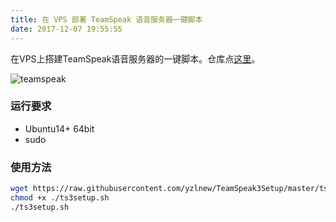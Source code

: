 ```yaml
---
title: 在 VPS 部署 TeamSpeak 语音服务器一键脚本
date: 2017-12-07 19:55:55
---
```


在VPS上搭建TeamSpeak语音服务器的一键脚本。仓库点[这里](https://github.com/yzlnew/TeamSpeak3Setup)。

<!--more-->

![teamspeak](https://www.teamspeak.com/assets/images/logos/teamspeak.png)


### 运行要求

- Ubuntu14+ 64bit
- sudo

### 使用方法

```bash
wget https://raw.githubusercontent.com/yzlnew/TeamSpeak3Setup/master/ts3setup.sh
chmod +x ./ts3setup.sh
./ts3setup.sh
```
